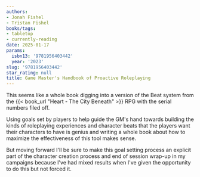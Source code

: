 ```yaml
---
authors:
- Jonah Fishel
- Tristan Fishel
books/tags:
- tabletop
- currently-reading
date: 2025-01-17
params:
  isbn13: '9781956403442'
  year: '2023'
slug: '9781956403442'
star_rating: null
title: Game Master's Handbook of Proactive Roleplaying
---
```


This seems like a whole book digging into a version of the Beat system from the {{< book_url "Heart - The City Beneath" >}} RPG with the serial numbers filed off.

<!--more-->

Using goals set by players to help guide the GM's hand towards building the kinds of roleplaying experiences and character beats that the players want their characters to have is genius and writing a whole book about how to maximize the effectiveness of this tool makes sense.

But moving forward I'll be sure to make this goal setting process an explicit part of the character creation process and end of session wrap-up in my campaigns because I've had mixed results when I've given the opportunity to do this but not forced it.